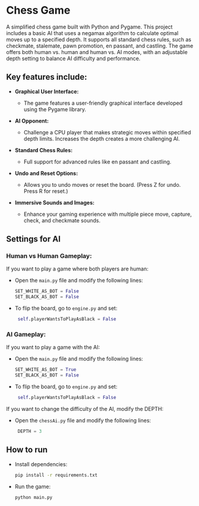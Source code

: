# Chess Game
A simplified chess game built with Python and Pygame. This project includes a basic AI that uses a negamax algorithm to calculate optimal moves up to a specified depth. It supports all standard chess rules, such as checkmate, stalemate, pawn promotion, en passant, and castling. The game offers both human vs. human and human vs. AI modes, with an adjustable depth setting to balance AI difficulty and performance.

## Key features include:

- **Graphical User Interface:**
  - The game features a user-friendly graphical interface developed using the Pygame library.

- **AI Opponent:** 
  - Challenge a CPU player that makes strategic moves within specified depth limits. Increases the depth creates a more challenging AI. 

- **Standard Chess Rules:** 
  - Full support for advanced rules like en passant and castling.

- **Undo and Reset Options:** 
  - Allows you to undo moves or reset the board. (Press Z for undo. Press R for reset.)

- **Immersive Sounds and Images:**
  - Enhance your gaming experience with multiple piece move, capture, check, and checkmate sounds.

## Settings for AI

### Human vs Human Gameplay:

If you want to play a game where both players are human:

- Open the `main.py` file and modify the following lines:

   ```python
   SET_WHITE_AS_BOT = False
   SET_BLACK_AS_BOT = False

- To flip the board, go to `engine.py` and set:

   ```python
    self.playerWantsToPlayAsBlack = False

### AI Gameplay:

If you want to play a game with the AI:

- Open the `main.py` file and modify the following lines:

   ```python
   SET_WHITE_AS_BOT = True
   SET_BLACK_AS_BOT = False

- To flip the board, go to `engine.py` and set:

   ```python
    self.playerWantsToPlayAsBlack = False

If you want to change the difficulty of the AI, modify the DEPTH:

- Open the `chessAi.py` file and modify the following lines:

  ```python
   DEPTH = 3

## How to run

- Install dependencies:
   
   ```bash
   pip install -r requirements.txt
   
- Run the game:
   
   ```bash
   python main.py

